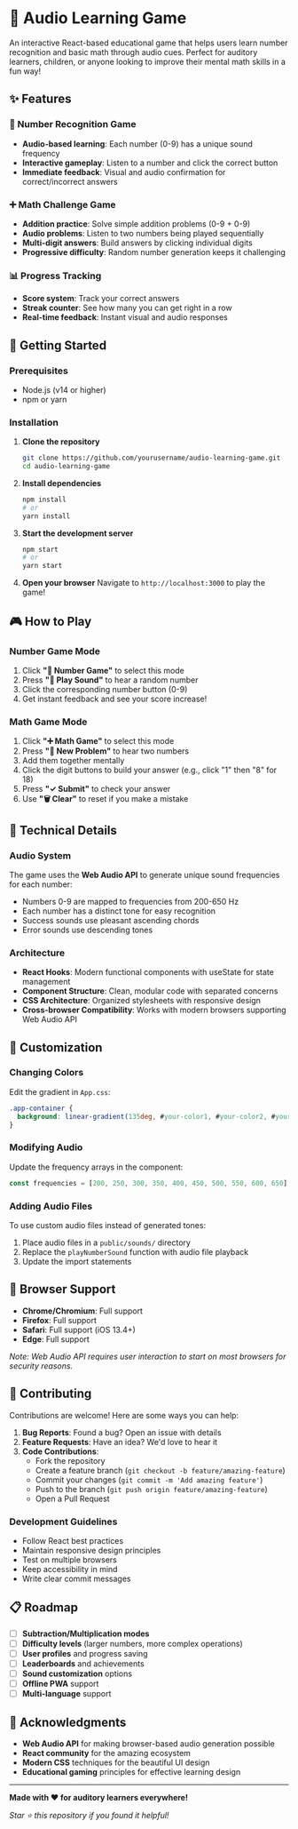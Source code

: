# 🎵 Audio Learning Game

An interactive React-based educational game that helps users learn number recognition and basic math through audio cues. Perfect for auditory learners, children, or anyone looking to improve their mental math skills in a fun way!

## ✨ Features

### 🔢 Number Recognition Game
- **Audio-based learning**: Each number (0-9) has a unique sound frequency
- **Interactive gameplay**: Listen to a number and click the correct button
- **Immediate feedback**: Visual and audio confirmation for correct/incorrect answers

### ➕ Math Challenge Game
- **Addition practice**: Solve simple addition problems (0-9 + 0-9)
- **Audio problems**: Listen to two numbers being played sequentially
- **Multi-digit answers**: Build answers by clicking individual digits
- **Progressive difficulty**: Random number generation keeps it challenging

### 📊 Progress Tracking
- **Score system**: Track your correct answers
- **Streak counter**: See how many you can get right in a row
- **Real-time feedback**: Instant visual and audio responses

## 🚀 Getting Started

### Prerequisites
- Node.js (v14 or higher)
- npm or yarn

### Installation

1. **Clone the repository**
   ```bash
   git clone https://github.com/yourusername/audio-learning-game.git
   cd audio-learning-game
   ```

2. **Install dependencies**
   ```bash
   npm install
   # or
   yarn install
   ```

3. **Start the development server**
   ```bash
   npm start
   # or
   yarn start
   ```

4. **Open your browser**
   Navigate to `http://localhost:3000` to play the game!

## 🎮 How to Play

### Number Game Mode
1. Click **"🔢 Number Game"** to select this mode
2. Press **"🎵 Play Sound"** to hear a random number
3. Click the corresponding number button (0-9)
4. Get instant feedback and see your score increase!

### Math Game Mode
1. Click **"➕ Math Game"** to select this mode
2. Press **"🎵 New Problem"** to hear two numbers
3. Add them together mentally
4. Click the digit buttons to build your answer (e.g., click "1" then "8" for 18)
5. Press **"✓ Submit"** to check your answer
6. Use **"🗑️ Clear"** to reset if you make a mistake

## 🔧 Technical Details

### Audio System
The game uses the **Web Audio API** to generate unique sound frequencies for each number:
- Numbers 0-9 are mapped to frequencies from 200-650 Hz
- Each number has a distinct tone for easy recognition
- Success sounds use pleasant ascending chords
- Error sounds use descending tones

### Architecture
- **React Hooks**: Modern functional components with useState for state management
- **Component Structure**: Clean, modular code with separated concerns
- **CSS Architecture**: Organized stylesheets with responsive design
- **Cross-browser Compatibility**: Works with modern browsers supporting Web Audio API

## 🎨 Customization

### Changing Colors
Edit the gradient in `App.css`:
```css
.app-container {
  background: linear-gradient(135deg, #your-color1, #your-color2, #your-color3);
}
```

### Modifying Audio
Update the frequency arrays in the component:
```javascript
const frequencies = [200, 250, 300, 350, 400, 450, 500, 550, 600, 650]
```

### Adding Audio Files
To use custom audio files instead of generated tones:
1. Place audio files in a `public/sounds/` directory
2. Replace the `playNumberSound` function with audio file playback
3. Update the import statements

## 📱 Browser Support

- **Chrome/Chromium**: Full support
- **Firefox**: Full support
- **Safari**: Full support (iOS 13.4+)
- **Edge**: Full support

*Note: Web Audio API requires user interaction to start on most browsers for security reasons.*

## 🤝 Contributing

Contributions are welcome! Here are some ways you can help:

1. **Bug Reports**: Found a bug? Open an issue with details
2. **Feature Requests**: Have an idea? We'd love to hear it
3. **Code Contributions**: 
   - Fork the repository
   - Create a feature branch (`git checkout -b feature/amazing-feature`)
   - Commit your changes (`git commit -m 'Add amazing feature'`)
   - Push to the branch (`git push origin feature/amazing-feature`)
   - Open a Pull Request

### Development Guidelines
- Follow React best practices
- Maintain responsive design principles
- Test on multiple browsers
- Keep accessibility in mind
- Write clear commit messages

## 📋 Roadmap

- [ ] **Subtraction/Multiplication modes**
- [ ] **Difficulty levels** (larger numbers, more complex operations)
- [ ] **User profiles** and progress saving
- [ ] **Leaderboards** and achievements
- [ ] **Sound customization** options
- [ ] **Offline PWA** support
- [ ] **Multi-language** support

## 🙏 Acknowledgments

- **Web Audio API** for making browser-based audio generation possible
- **React community** for the amazing ecosystem
- **Modern CSS** techniques for the beautiful UI design
- **Educational gaming** principles for effective learning design

---

**Made with ❤️ for auditory learners everywhere!**

*Star ⭐ this repository if you found it helpful!*
